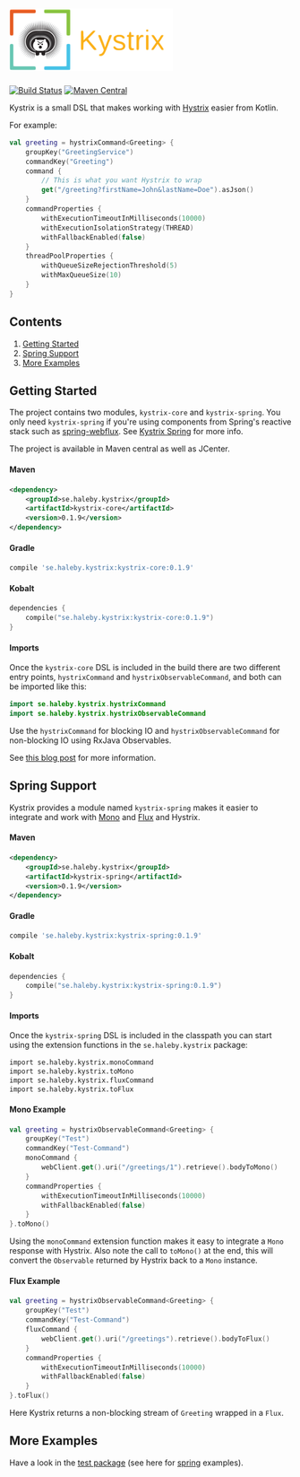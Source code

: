 # ![Logo](https://raw.githubusercontent.com/johanhaleby/kystrix/master/kystrix-logo.png "Kystrix")
[![Build Status](https://travis-ci.org/johanhaleby/kystrix.svg)](https://travis-ci.org/johanhaleby/kystrix)
[![Maven Central](https://maven-badges.herokuapp.com/maven-central/se.haleby.kystrix/kystrix-core/badge.svg)](https://maven-badges.herokuapp.com/maven-central/se.haleby.kystrix/kystrix-core)


Kystrix is a small DSL that makes working with [Hystrix](https://github.com/Netflix/Hystrix) easier from Kotlin.

For example:

```kotlin
val greeting = hystrixCommand<Greeting> {
    groupKey("GreetingService")
    commandKey("Greeting")
    command {
        // This is what you want Hystrix to wrap
        get("/greeting?firstName=John&lastName=Doe").asJson()
    }
    commandProperties {
        withExecutionTimeoutInMilliseconds(10000)
        withExecutionIsolationStrategy(THREAD)
        withFallbackEnabled(false)
    }
    threadPoolProperties {
        withQueueSizeRejectionThreshold(5)
        withMaxQueueSize(10)
    }
}
```

## Contents
1. [Getting Started](#getting-started)
1. [Spring Support](#spring-support)
1. [More Examples](#more-examples)

## Getting Started

The project contains two modules, `kystrix-core` and `kystrix-spring`. You only need `kystrix-spring` if you're using components from Spring's reactive stack such as [spring-webflux](https://docs.spring.io/spring/docs/current/spring-framework-reference/web-reactive.html). See [Kystrix Spring](#spring-support) for more info.

The project is available in Maven central as well as JCenter.

#### Maven

```xml
<dependency>
    <groupId>se.haleby.kystrix</groupId>
    <artifactId>kystrix-core</artifactId>
    <version>0.1.9</version>
</dependency>
```

#### Gradle

```groovy
compile 'se.haleby.kystrix:kystrix-core:0.1.9'
```

#### Kobalt

```kotlin
dependencies {
    compile("se.haleby.kystrix:kystrix-core:0.1.9")
}
```

#### Imports

Once the `kystrix-core` DSL is included in the build there are two different entry points, `hystrixCommand` and `hystrixObservableCommand`, and both can be imported like this:

```kotlin
import se.haleby.kystrix.hystrixCommand
import se.haleby.kystrix.hystrixObservableCommand
```

Use the `hystrixCommand` for blocking IO and `hystrixObservableCommand` for non-blocking IO using RxJava Observables.

See [this blog post](http://code.haleby.se/2018/09/16/kystrix-a-kotlin-dsl-for-hystrix/) for more information.

## Spring Support

Kystrix provides a module named `kystrix-spring` makes it easier to integrate and work with [Mono](https://projectreactor.io/docs/core/release/api/reactor/core/publisher/Mono.html) and [Flux](https://projectreactor.io/docs/core/release/api/reactor/core/publisher/Flux.html) and Hystrix.

#### Maven

```xml
<dependency>
    <groupId>se.haleby.kystrix</groupId>
    <artifactId>kystrix-spring</artifactId>
    <version>0.1.9</version>
</dependency>
```

#### Gradle

```groovy
compile 'se.haleby.kystrix:kystrix-spring:0.1.9'
```

#### Kobalt

```kotlin
dependencies {
    compile("se.haleby.kystrix:kystrix-spring:0.1.9")
}
```

#### Imports

Once the `kystrix-spring` DSL is included in the classpath you can start using the extension functions in the `se.haleby.kystrix` package:

```
import se.haleby.kystrix.monoCommand
import se.haleby.kystrix.toMono
import se.haleby.kystrix.fluxCommand
import se.haleby.kystrix.toFlux
```

#### Mono Example

```kotlin
val greeting = hystrixObservableCommand<Greeting> {
    groupKey("Test")
    commandKey("Test-Command")
    monoCommand {
        webClient.get().uri("/greetings/1").retrieve().bodyToMono()
    }
    commandProperties {
        withExecutionTimeoutInMilliseconds(10000)
        withFallbackEnabled(false)
    }
}.toMono()
```

Using the `monoCommand` extension function makes it easy to integrate a `Mono` response with Hystrix. Also note the call to `toMono()` at the end, this will convert the `Observable` returned by Hystrix back to a `Mono` instance.

#### Flux Example

```kotlin
val greeting = hystrixObservableCommand<Greeting> {
    groupKey("Test")
    commandKey("Test-Command")
    fluxCommand {
        webClient.get().uri("/greetings").retrieve().bodyToFlux()
    }
    commandProperties {
        withExecutionTimeoutInMilliseconds(10000)
        withFallbackEnabled(false)
    }
}.toFlux()
```

Here Kystrix returns a non-blocking stream of `Greeting` wrapped in a `Flux`.

## More Examples

Have a look in the [test package](https://github.com/johanhaleby/kystrix/tree/master/core/src/test/kotlin/se/haleby/kystrix) (see here for [spring](https://github.com/johanhaleby/kystrix/tree/master/spring/src/test/kotlin/se/haleby/kystrix) examples).
